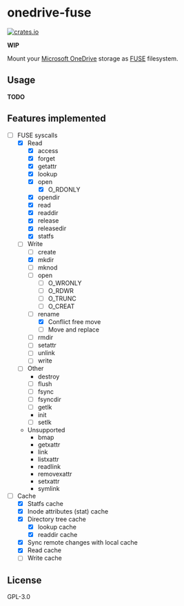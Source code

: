 # onedrive-fuse

[![crates.io](https://img.shields.io/crates/v/onedrive-fuse.svg)](https://crates.io/crates/onedrive-fuse)

**WIP**

Mount your [Microsoft OneDrive][onedrive] storage as [FUSE] filesystem.

[onedrive]: https://products.office.com/en-us/onedrive/online-cloud-storage
[FUSE]: https://github.com/libfuse/libfuse

## Usage

**TODO**

## Features implemented

- [ ] FUSE syscalls
  - [x] Read
    - [x] access
    - [x] forget
    - [x] getattr
    - [x] lookup
    - [x] open
      - [x] O_RDONLY
    - [x] opendir
    - [x] read
    - [x] readdir
    - [x] release
    - [x] releasedir
    - [x] statfs
  - [ ] Write
    - [ ] create
    - [x] mkdir
    - [ ] mknod
    - [ ] open
      - [ ] O_WRONLY
      - [ ] O_RDWR
      - [ ] O_TRUNC
      - [ ] O_CREAT
    - [ ] rename
      - [x] Conflict free move
      - [ ] Move and replace
    - [ ] rmdir
    - [ ] setattr
    - [ ] unlink
    - [ ] write
  - [ ] Other
    - destroy
    - [ ] flush
    - [ ] fsync
    - [ ] fsyncdir
    - [ ] getlk
    - init
    - [ ] setlk
  - Unsupported
    - bmap
    - getxattr
    - link
    - listxattr
    - readlink
    - removexattr
    - setxattr
    - symlink
- [ ] Cache
  - [x] Statfs cache
  - [x] Inode attributes (stat) cache
  - [x] Directory tree cache
    - [x] lookup cache
    - [x] readdir cache
  - [x] Sync remote changes with local cache
  - [x] Read cache
  - [ ] Write cache

## License

GPL-3.0
